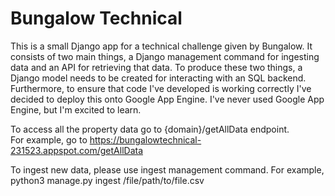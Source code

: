 # Bungalow Technical 

This is a small Django app for a technical challenge given by Bungalow.  It consists of two main things, a Django management command for ingesting data 
and an API for retrieving that data.  To produce these two things, a Django model needs to be created for interacting with an SQL backend.  Furthermore, 
to ensure that code I've developed is working correctly I've decided to deploy this onto Google App Engine.  I've never used Google App Engine, but I'm 
excited to learn.    


To access all the property data go to {domain}/getAllData endpoint.  
For example, go to https://bungalowtechnical-231523.appspot.com/getAllData

To ingest new data, please use ingest management command.
For example, python3 manage.py ingest /file/path/to/file.csv
